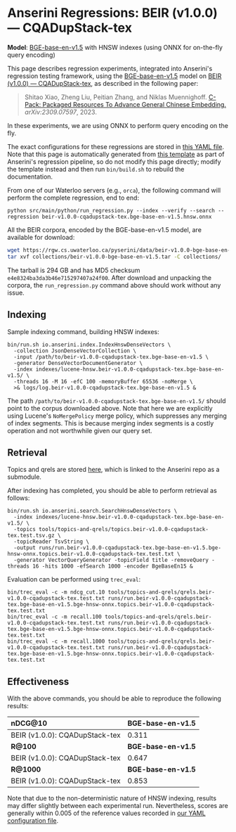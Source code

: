 # Anserini Regressions: BEIR (v1.0.0) &mdash; CQADupStack-tex

**Model**: [BGE-base-en-v1.5](https://huggingface.co/BAAI/bge-base-en-v1.5) with HNSW indexes (using ONNX for on-the-fly query encoding)

This page describes regression experiments, integrated into Anserini's regression testing framework, using the [BGE-base-en-v1.5](https://huggingface.co/BAAI/bge-base-en-v1.5) model on [BEIR (v1.0.0) &mdash; CQADupStack-tex](http://beir.ai/), as described in the following paper:

> Shitao Xiao, Zheng Liu, Peitian Zhang, and Niklas Muennighoff. [C-Pack: Packaged Resources To Advance General Chinese Embedding.](https://arxiv.org/abs/2309.07597) _arXiv:2309.07597_, 2023.

In these experiments, we are using ONNX to perform query encoding on the fly.

The exact configurations for these regressions are stored in [this YAML file](../../src/main/resources/regression/beir-v1.0.0-cqadupstack-tex.bge-base-en-v1.5.hnsw.onnx.yaml).
Note that this page is automatically generated from [this template](../../src/main/resources/docgen/templates/beir-v1.0.0-cqadupstack-tex.bge-base-en-v1.5.hnsw.onnx.template) as part of Anserini's regression pipeline, so do not modify this page directly; modify the template instead and then run `bin/build.sh` to rebuild the documentation.

From one of our Waterloo servers (e.g., `orca`), the following command will perform the complete regression, end to end:

```
python src/main/python/run_regression.py --index --verify --search --regression beir-v1.0.0-cqadupstack-tex.bge-base-en-v1.5.hnsw.onnx
```

All the BEIR corpora, encoded by the BGE-base-en-v1.5 model, are available for download:

```bash
wget https://rgw.cs.uwaterloo.ca/pyserini/data/beir-v1.0.0-bge-base-en-v1.5.tar -P collections/
tar xvf collections/beir-v1.0.0-bge-base-en-v1.5.tar -C collections/
```

The tarball is 294 GB and has MD5 checksum `e4e8324ba3da3b46e715297407a24f00`.
After download and unpacking the corpora, the `run_regression.py` command above should work without any issue.

## Indexing

Sample indexing command, building HNSW indexes:

```
bin/run.sh io.anserini.index.IndexHnswDenseVectors \
  -collection JsonDenseVectorCollection \
  -input /path/to/beir-v1.0.0-cqadupstack-tex.bge-base-en-v1.5 \
  -generator DenseVectorDocumentGenerator \
  -index indexes/lucene-hnsw.beir-v1.0.0-cqadupstack-tex.bge-base-en-v1.5/ \
  -threads 16 -M 16 -efC 100 -memoryBuffer 65536 -noMerge \
  >& logs/log.beir-v1.0.0-cqadupstack-tex.bge-base-en-v1.5 &
```

The path `/path/to/beir-v1.0.0-cqadupstack-tex.bge-base-en-v1.5/` should point to the corpus downloaded above.
Note that here we are explicitly using Lucene's `NoMergePolicy` merge policy, which suppresses any merging of index segments.
This is because merging index segments is a costly operation and not worthwhile given our query set.

## Retrieval

Topics and qrels are stored [here](https://github.com/castorini/anserini-tools/tree/master/topics-and-qrels), which is linked to the Anserini repo as a submodule.

After indexing has completed, you should be able to perform retrieval as follows:

```
bin/run.sh io.anserini.search.SearchHnswDenseVectors \
  -index indexes/lucene-hnsw.beir-v1.0.0-cqadupstack-tex.bge-base-en-v1.5/ \
  -topics tools/topics-and-qrels/topics.beir-v1.0.0-cqadupstack-tex.test.tsv.gz \
  -topicReader TsvString \
  -output runs/run.beir-v1.0.0-cqadupstack-tex.bge-base-en-v1.5.bge-hnsw-onnx.topics.beir-v1.0.0-cqadupstack-tex.test.txt \
  -generator VectorQueryGenerator -topicField title -removeQuery -threads 16 -hits 1000 -efSearch 1000 -encoder BgeBaseEn15 &
```

Evaluation can be performed using `trec_eval`:

```
bin/trec_eval -c -m ndcg_cut.10 tools/topics-and-qrels/qrels.beir-v1.0.0-cqadupstack-tex.test.txt runs/run.beir-v1.0.0-cqadupstack-tex.bge-base-en-v1.5.bge-hnsw-onnx.topics.beir-v1.0.0-cqadupstack-tex.test.txt
bin/trec_eval -c -m recall.100 tools/topics-and-qrels/qrels.beir-v1.0.0-cqadupstack-tex.test.txt runs/run.beir-v1.0.0-cqadupstack-tex.bge-base-en-v1.5.bge-hnsw-onnx.topics.beir-v1.0.0-cqadupstack-tex.test.txt
bin/trec_eval -c -m recall.1000 tools/topics-and-qrels/qrels.beir-v1.0.0-cqadupstack-tex.test.txt runs/run.beir-v1.0.0-cqadupstack-tex.bge-base-en-v1.5.bge-hnsw-onnx.topics.beir-v1.0.0-cqadupstack-tex.test.txt
```

## Effectiveness

With the above commands, you should be able to reproduce the following results:

| **nDCG@10**                                                                                                  | **BGE-base-en-v1.5**|
|:-------------------------------------------------------------------------------------------------------------|-----------|
| BEIR (v1.0.0): CQADupStack-tex                                                                               | 0.311     |
| **R@100**                                                                                                    | **BGE-base-en-v1.5**|
| BEIR (v1.0.0): CQADupStack-tex                                                                               | 0.647     |
| **R@1000**                                                                                                   | **BGE-base-en-v1.5**|
| BEIR (v1.0.0): CQADupStack-tex                                                                               | 0.853     |

Note that due to the non-deterministic nature of HNSW indexing, results may differ slightly between each experimental run.
Nevertheless, scores are generally within 0.005 of the reference values recorded in [our YAML configuration file](../../src/main/resources/regression/beir-v1.0.0-cqadupstack-tex.bge-base-en-v1.5.hnsw.onnx.yaml).
